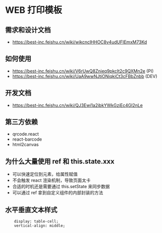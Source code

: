 # WEB 打印模板

## 需求和设计文档
- https://best-inc.feishu.cn/wiki/wikcnclHHOC8v4udUFIEmxM73Kd

## 如何使用
- https://best-inc.feishu.cn/wiki/V6rUwQ8Znieq9pkcIt2c9QXMn2e  (PI)
- https://best-inc.feishu.cn/wiki/UaA9wwNJtiONiqkiCt3cFBbZnbb  (DEV)

## 开发文档
- https://best-inc.feishu.cn/wiki/QJ3Ewi1a2ibkYWkGziEc4GI2nLe

## 第三方依赖
- qrcode.react
- react-barcode
- html2canvas

## 为什么大量使用 ref 和 this.state.xxx
- 可以快速定位到元素，给属性赋值
- 不会触发 react 渲染机制，导致页面太卡
- 合适的时机还是需要通过 this.setState 来同步数据
- 可以通过 ref 拿到自定义组件的内部封装的方法


## 水平垂直文本样式
```
    display: table-cell;
    vertical-align: middle;
```
    